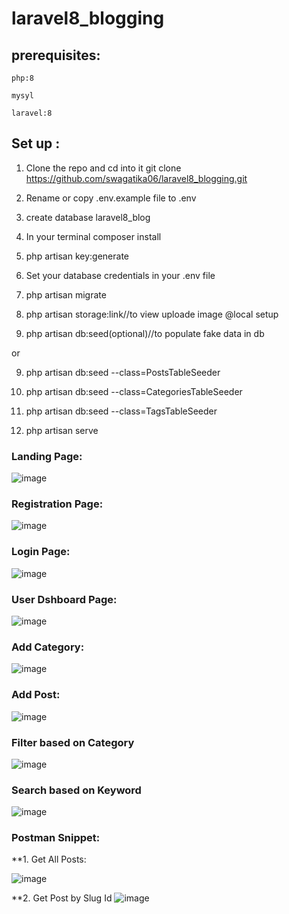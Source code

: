# laravel8_blogging

## prerequisites:

    php:8

    mysyl

    laravel:8

## Set up :

1. Clone the repo and cd into it
    git clone https://github.com/swagatika06/laravel8_blogging.git
    
2. Rename or copy .env.example file to .env

3. create database laravel8_blog

4. In your terminal composer install

5. php artisan key:generate

6. Set your database credentials in your .env file

7. php artisan migrate

8. php artisan storage:link//to view uploade image @local setup

9. php artisan db:seed(optional)//to populate fake data in db

or

9. php artisan db:seed --class=PostsTableSeeder

10. php artisan db:seed --class=CategoriesTableSeeder

11. php artisan db:seed --class=TagsTableSeeder

12. php artisan serve

### Landing Page:

![image](https://user-images.githubusercontent.com/73284415/232777988-6343a609-cc66-4830-851c-08aaea9a65c1.png)

### Registration Page:

![image](https://user-images.githubusercontent.com/73284415/232778269-41ac4826-58ec-4bed-af00-a5add8f7021c.png)

### Login Page:

![image](https://user-images.githubusercontent.com/73284415/232778396-79f555f8-7966-483a-8406-1c60ca83c573.png)


### User Dshboard Page:

![image](https://user-images.githubusercontent.com/73284415/232738613-a66bc621-5c45-45b4-a91d-04b1a7610246.png)

### Add Category:

![image](https://user-images.githubusercontent.com/73284415/232773155-97d9c73c-5ed1-4aac-b119-ac775bbe95a9.png)

### Add Post:

![image](https://user-images.githubusercontent.com/73284415/232774641-bc5b406e-f630-4846-ba81-b172b9fce36d.png)

### Filter based on Category

![image](https://user-images.githubusercontent.com/73284415/232774854-32084329-8731-491a-b975-022d3feb88c5.png)

### Search based on Keyword

![image](https://user-images.githubusercontent.com/73284415/232775262-6debd863-7ed1-4ef5-98d5-562a5a402245.png)

### Postman Snippet:
**1. Get All Posts:

![image](https://user-images.githubusercontent.com/73284415/232776588-9bfda3e3-1ab5-4e7c-98e1-20af79db3215.png)


**2. Get Post by Slug Id
![image](https://user-images.githubusercontent.com/73284415/232776793-ca85e100-c57c-480a-9b6e-e685d1bf93e0.png)


